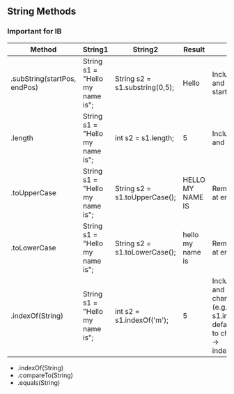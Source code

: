 ## String Methods 


### Important for IB


| Method | String1 | String2| Result | Notes 
| ------------- | ------------- | --- | --- | --- | 
| .subString(startPos, endPos)  | String s1 = "Hello my name is"; |String s2 = s1.substring(0,5); | Hello | Includes puncuation and spaces, default starts from 0 | 
| .length | String s1 = "Hello my name is";  | int s2 = s1.length; | 5 | Includes puncuation and spaces | 
| .toUpperCase | String s1 = "Hello my name is"; | String s2 = s1.toUpperCase(); | HELLO MY NAME IS | Remember brackets at end| 
| .toLowerCase | String s1 = "Hello my name is"; | String s2 = s1.toLowerCase(); | hello my name is |  Remember brackets at end| 
| .indexOf(String) | String s1 = "Hello my name is"; | int s2 = s1.indexOf('m'); | 5 | Includes puncuation and spaces, both chars and words (e.g. s1.indexOf("name"), default starts at 0,  to change default --> indexOf(String,pos) 

- .indexOf(String)
- .compareTo(String) 
- .equals(String) 
